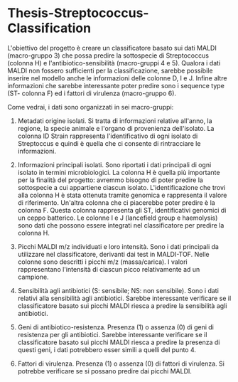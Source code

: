# Thesis-Streptococcus-Classification
L'obiettivo del progetto è creare un classificatore basato sui dati MALDI (macro-gruppo 3) che possa predire la sottospecie di Streptococcus (colonna H) e l'antibiotico-sensibilità (macro-gruppi 4 e 5). Qualora i dati MALDI non fossero sufficienti per la classificazione, sarebbe possibile inserire nel modello anche le informazioni delle colonne D, I e J. Infine altre informazioni che sarebbe interessante poter predire sono i sequence type (ST- colonna F) ed i fattori di virulenza (macro-gruppo 6).

Come vedrai, i dati sono organizzati in sei macro-gruppi:

 1. Metadati origine isolati. Si tratta di informazioni relative all'anno, la regione, la specie animale e l'organo di provenienza dell'isolato. La colonna ID Strain rappresenta l'identificativo di ogni isolato di Streptoccus e quindi è quella che ci consente di rintracciare le informazioni.

 2. Informazioni principali isolati. Sono riportati i dati principali di ogni isolato in termini microbiologici. La colonna H è quella più importante per la finalità del progetto: avremmo bisogno di poter predire la sottospecie a cui appartiene ciascun isolato. L'identificazione che trovi alla colonna H è stata ottenuta tramite genomica e rappresenta il valore di riferimento. Un'altra colonna che ci piacerebbe poter predire è la colonna F. Questa colonna rappresenta gli ST, identificativi genomici di un ceppo batterico. Le colonne I e J (lancefield group e haemolysis) sono dati che possono essere integrati nel classificatore per predire la colonna H.

 3. Picchi MALDI m/z individuati e loro intensità. Sono i dati principali da utilizzare nel classificatore, derivanti dai test in MALDI-TOF. Nelle colonne sono descritti i picchi m/z (massa/carica). I valori rappresentano l'intensità di ciascun picco relativamente ad un campione.

 4. Sensibilità agli antibiotici (S: sensibile; NS: non sensibile). Sono i dati relativi alla sensibilità agli antibiotici. Sarebbe interessante verificare se il classificatore basato sui picchi MALDI riesca a predire la sensibilità agli antibiotici.

 5. Geni di antibiotico-resistenza. Presenza (1) o assenza (0) di geni di resistenza per gli antibiotici. Sarebbe interessante verificare se il classificatore basato sui picchi MALDI riesca a predire la presenza di questi geni, i dati potrebbero esser simili a quelli del punto 4.

 6. Fattori di virulenza. Presenza (1) o assenza (0) di fattori di virulenza. Si potrebbe verificare se si possano predire dai picchi MALDI.
